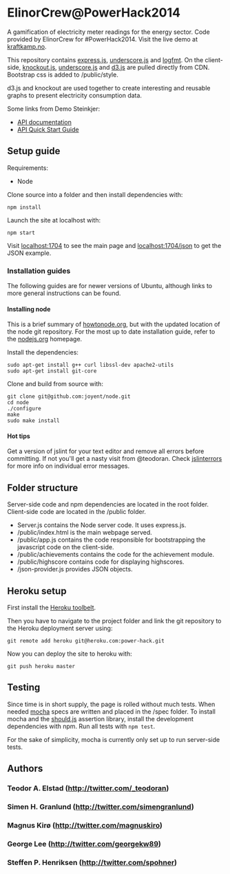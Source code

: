 ElinorCrew@PowerHack2014
========================

A gamification of electricity meter readings for the energy sector.
Code provided by ElinorCrew for #PowerHack2014. Visit the live demo at [kraftkamp.no](http://kraftkamp.no). 

This repository contains [express.js](http://expressjs.com/3x/api.html), [underscore.js](http://underscorejs.org/) and [logfmt](https://github.com/csquared/node-logfmt). On the client-side, [knockout.js](http://knockoutjs.com/documentation/introduction.html), [underscore.js](http://underscorejs.org/) and [d3.js](https://github.com/mbostock/d3/wikigit) are pulled directly from CDN. Bootstrap css is added to /public/style.

d3.js and knockout are used together to create interesting and reusable graphs to present electricity consumption data.

Some links from Demo Steinkjer:
* [API documentation](https://api.demosteinkjer.no/docs/)
* [API Quick Start Guide](https://www.demosteinkjer.no/content/122/API-Quick-Start-Guide)


Setup guide
-----------
Requirements:

* Node

Clone source into a folder and then install dependencies with: 

```
npm install
```

Launch the site at localhost with:

```
npm start
```
Visit [localhost:1704](http://localhost:1704/) to see the main page and [localhost:1704/json](http://localhost:1704/json) to get the JSON example.

### Installation guides

The following guides are for newer versions of Ubuntu, although links to more general instructions can be found.

#### Installing node

This is a brief summary of [howtonode.org](http://howtonode.org/how-to-install-nodejs), but with the updated location of the node git repository. For the most up to date installation guide, refer to the [nodejs.org](http://nodejs.org/download/) homepage.

Install the dependencies:

```
sudo apt-get install g++ curl libssl-dev apache2-utils
sudo apt-get install git-core
```

Clone and build from source with:

```
git clone git@github.com:joyent/node.git
cd node
./configure
make
sudo make install
```

#### Hot tips

Get a version of jslint for your text editor and remove all errors before committing. If not you'll get a nasty visit from @teodoran. Check [jslinterrors](http://jslinterrors.com/) for more info on individual error messages.


Folder structure
----------------

Server-side code and npm dependencies are located in the root folder. Client-side code are located in the /public folder.

* Server.js contains the Node server code. It uses express.js.
* /public/index.html is the main webpage served.
* /public/app.js contains the code responsible for bootstrapping the javascript code on the client-side.
* /public/achievements contains the code for the achievement module.
* /public/highscore contains code for displaying highscores.
* /json-provider.js provides JSON objects.


Heroku setup
------------

First install the [Heroku toolbelt](https://devcenter.heroku.com/articles/quickstart#step-2-install-the-heroku-toolbelt).

Then you have to navigate to the project folder and link the git repository to the Heroku deployment server using:

```
git remote add heroku git@heroku.com:power-hack.git
```

Now you can deploy the site to heroku with:

```
git push heroku master
```

Testing
-------

Since time is in short supply, the page is rolled without much tests. When needed [mocha](http://visionmedia.github.io/mocha/) specs are written and placed in the /spec folder. To install mocha and the [should.js](https://github.com/visionmedia/should.js) assertion library, install the development dependencies with npm. Run all tests with ```npm test```.

For the sake of simplicity, mocha is currently only set up to run server-side tests.

Authors
-------

### Teodor A. Elstad (http://twitter.com/_teodoran)
### Simen H. Granlund (http://twitter.com/simengranlund)
### Magnus Kirø (http://twitter.com/magnuskiro)
### George Lee (http://twitter.com/georgekw89)
### Steffen P. Henriksen (http://twitter.com/spohner)
